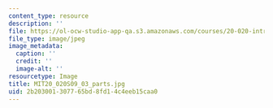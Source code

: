 ```yaml
---
content_type: resource
description: ''
file: https://ol-ocw-studio-app-qa.s3.amazonaws.com/courses/20-020-introduction-to-biological-engineering-design-spring-2009/2b203001307765bd8fd14c4eeb15caa0_MIT20_020S09_03_parts.jpg
file_type: image/jpeg
image_metadata:
  caption: ''
  credit: ''
  image-alt: ''
resourcetype: Image
title: MIT20_020S09_03_parts.jpg
uid: 2b203001-3077-65bd-8fd1-4c4eeb15caa0
---
```

